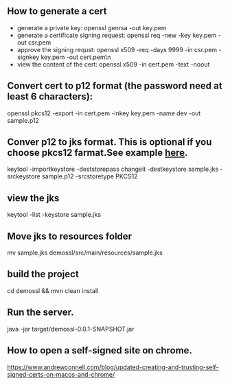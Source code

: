 ## How to generate a cert

 * generate a private key: openssl genrsa -out key.pem
 * generate a certificate signing request: openssl req -new -key key.pem -out csr.pem
 * approve the signing requst:  openssl x509 -req -days 9999 -in csr.pem -signkey key.pem -out cert.pem\n
 * view the content of the cert: openssl x509 -in cert.pem -text -noout

## Convert cert to p12 format (the password need at least 6 characters):
openssl pkcs12 -export -in cert.pem -inkey key.pem -name dev -out sample.p12

## Conver p12 to jks format. This is optional if you choose pkcs12 farmat.See example [here](http://zetcode.com/springboot/https/). 
keytool -importkeystore -deststorepass changeit  -destkeystore sample.jks -srckeystore sample.p12 -srcstoretype PKCS12

## view the jks 
keytool -list -keystore sample.jks

## Move jks to resources folder
mv sample.jks demossl/src/main/resources/sample.jks

## build the project
cd demossl && mvn clean install

## Run the server.
java -jar target/demossl-0.0.1-SNAPSHOT.jar

## How to open a self-signed site on chrome.
https://www.andrewconnell.com/blog/updated-creating-and-trusting-self-signed-certs-on-macos-and-chrome/







